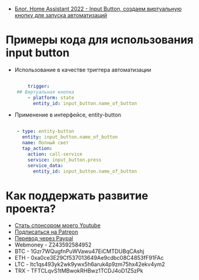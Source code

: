 * [Блог. Home Assistant 2022 - Input Button, создаем виртуальную кнопку для запуска автоматизаций](https://youtu.be/b4VB-Sm9rvs)

# Примеры кода для использования input button

* Использование в качестве триггера автоматизации

```yaml

        trigger:
    ## Виртуальная кнопка
        - platform: state
          entity_id: input_button.name_of_button

```

* Применение в интерфейсе, entity-button

```yaml

    - type: entity-button
      entity: input_button.name_of_button
      name: Полный свет
      tap_action:
        action: call-service
        service: input_button.press
        service_data:
          entity_id: input_button.name_of_button

```

# Как поддержать развитие проекта?
* [Стать спонсором моего Youtube](http://kvazis.link/sponsorship)
* [Подписаться на Patreon](http://kvazis.link/patreon)
* [Перевод через Paypal](http://kvazis.link/paypal)
* Webmoney - Z243592584952
* BTC - 1Gzr7WQugfnPuWVawu47EiCMTDUBqCAshj
* ETH - 0xa0ce3E29Cf537013649Ae9cdbc08C4853fF91FAc
* LTC - ltc1qs493yk2wk9ywx5h6aruk4p9zm75hx42ekv4ym2
* TRX - TFTCLqvS1tMBwokRHBwz1TCDJ4oD1Z5zPk